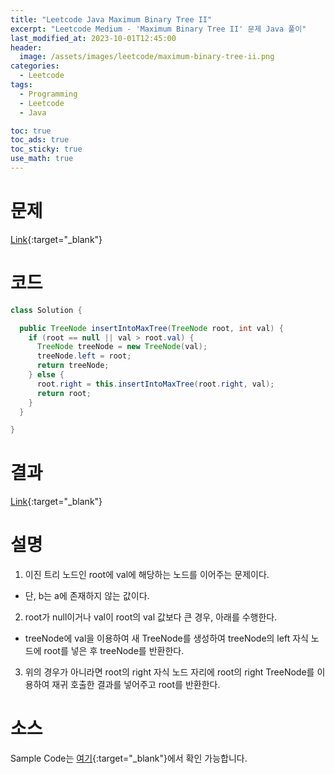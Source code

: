 ```yaml
---
title: "Leetcode Java Maximum Binary Tree II"
excerpt: "Leetcode Medium - 'Maximum Binary Tree II' 문제 Java 풀이"
last_modified_at: 2023-10-01T12:45:00
header:
  image: /assets/images/leetcode/maximum-binary-tree-ii.png
categories:
  - Leetcode
tags:
  - Programming
  - Leetcode
  - Java

toc: true
toc_ads: true
toc_sticky: true
use_math: true
---
```

# 문제
[Link](https://leetcode.com/problems/maximum-binary-tree-ii){:target="_blank"}

# 코드
```java
class Solution {

  public TreeNode insertIntoMaxTree(TreeNode root, int val) {
    if (root == null || val > root.val) {
      TreeNode treeNode = new TreeNode(val);
      treeNode.left = root;
      return treeNode;
    } else {
      root.right = this.insertIntoMaxTree(root.right, val);
      return root;
    }
  }

}
```

# 결과
[Link](https://leetcode.com/problems/maximum-binary-tree-ii/submissions/1063657701/){:target="_blank"}

# 설명
1. 이진 트리 노드인 root에 val에 해당하는 노드를 이어주는 문제이다.
- 단, b는 a에 존재하지 않는 값이다.

2. root가 null이거나 val이 root의 val 값보다 큰 경우, 아래를 수행한다.
- treeNode에 val을 이용하여 새 TreeNode를 생성하여 treeNode의 left 자식 노드에 root를 넣은 후 treeNode를 반환한다.

3. 위의 경우가 아니라면 root의 right 자식 노드 자리에 root의 right TreeNode를 이용하여 재귀 호출한 결과를 넣어주고 root를 반환한다.

# 소스
Sample Code는 [여기](https://github.com/GracefulSoul/leetcode/blob/master/src/main/java/gracefulsoul/problems/MaximumBinaryTreeII.java){:target="_blank"}에서 확인 가능합니다.